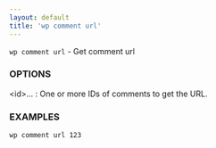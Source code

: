 ```yaml
---
layout: default
title: 'wp comment url'
---
```


`wp comment url` - Get comment url

### OPTIONS

&lt;id&gt;...
: One or more IDs of comments to get the URL.

### EXAMPLES

    wp comment url 123

